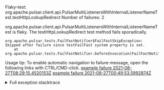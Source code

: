         
Flaky-test: org.apache.pulsar.client.api.PulsarMultiListenersWithInternalListenerNameTest.testHttpLookupRedirect
Number of failures: 2

org.apache.pulsar.client.api.PulsarMultiListenersWithInternalListenerNameTest is flaky. The testHttpLookupRedirect test method fails sporadically.

```
org.apache.pulsar.tests.FailFastNotifier$FailFastSkipException: Skipped after failure since testFailFast system property is set.
	at org.apache.pulsar.tests.FailFastNotifier.beforeInvocation(FailFastNotifier.java:88)

```

Usage tip: To enable automatic navigation to failure message, open the following links with CTRL/CMD-click.
[example failure 2021-08-27T08:29:15.4520153Z](https://github.com/apache/pulsar/runs/3441181143?check_suite_focus=true#step:9:964)
[example failure 2021-08-27T00:49:53.5992874Z](https://github.com/apache/pulsar/runs/3438608157?check_suite_focus=true#step:9:960)


<details>
<summary>Full exception stacktrace</summary>
<code><pre>
org.apache.pulsar.tests.FailFastNotifier$FailFastSkipException: Skipped after failure since testFailFast system property is set.
	at org.apache.pulsar.tests.FailFastNotifier.beforeInvocation(FailFastNotifier.java:88)

</pre></code>
</details>

